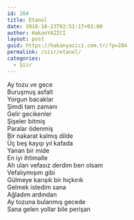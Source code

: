 ```yaml
---
id: 284
title: Etanol
date: 2018-10-23T02:51:17+03:00
author: HakanYAZICI
layout: post
guid: https://hakanyazici.com.tr/?p=284
permalink: /siir/etanol/
categories:
  - Şiir
---
```

Ay tozu ve gece  
Buruşmuş asfalt  
Yorgun bacaklar  
Şimdi tam zamanı  
Gelir gecikenler  
Şişeler bitmiş  
Paralar ödenmiş  
Bir nakarat kalmış dilde  
Üç beş kayıp yıl kafada  
Yanan bir mide  
En iyi ihtimalle  
Ah ulan vefasız derdim ben olsam  
Vefalıymışım gibi  
Gülmeye karışık bir hıçkırık  
Gelmek istedim sana  
Ağladım ardından  
Ay tozuna bulanmış gecede  
Sana gelen yollar bile perişan